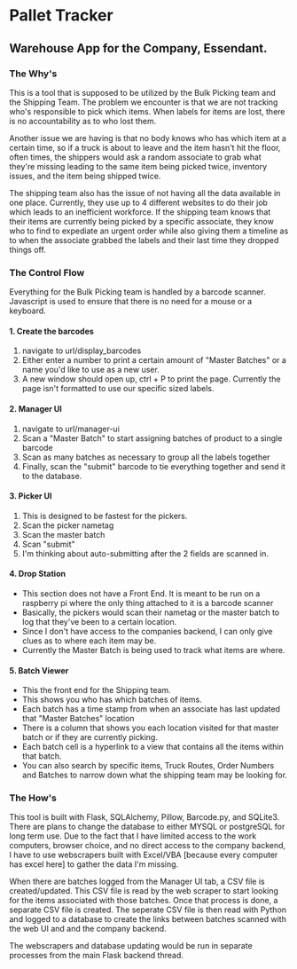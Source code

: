 # Pallet Tracker
## Warehouse App for the Company, Essendant.


### The Why's
This is a tool that is supposed to be utilized by the Bulk Picking team and the Shipping Team.
The problem we encounter is that we are not tracking who's responsible to pick which items. When labels for items are lost, there is no accountability as to who lost them.

Another issue we are having is that no body knows who has which item at a certain time, so if a truck is about to leave and the item hasn't hit the floor, often times, the shippers would ask a random associate to grab what they're missing leading to the same item being picked twice, inventory issues, and the item being shipped twice.
  
The shipping team also has the issue of not having all the data available in one place. Currently, they use up to 4 different websites to do their job which leads to an inefficient workforce. If the shipping team knows that their items are currently being picked by a specific associate, they know who to find to expediate an urgent order while also giving them a timeline as to when the associate grabbed the labels and their last time they dropped things off.

### The Control Flow
Everything for the Bulk Picking team is handled by a barcode scanner. Javascript is used to ensure that there is no need for a mouse or a keyboard.

#### 1. Create the barcodes
  1. navigate to url/display_barcodes
  2. Either enter a number to print a certain amount of "Master Batches" or a name you'd like to use as a new user.
  3. A new window should open up, ctrl + P to print the page. Currently the page isn't formatted to use our specific sized labels.
#### 2. Manager UI
  1. navigate to url/manager-ui
  2. Scan a "Master Batch" to start assigning batches of product to a single barcode
  3. Scan as many batches as necessary to group all the labels together
  4. Finally, scan the "submit" barcode to tie everything together and send it to the database. 
#### 3. Picker UI
  1. This is designed to be fastest for the pickers.
  2. Scan the picker nametag
  3. Scan the master batch
  4. Scan "submit"
  5. I'm thinking about auto-submitting after the 2 fields are scanned in.
#### 4. Drop Station
  * This section does not have a Front End. It is meant to be run on a raspberry pi where the only thing attached to it is a barcode scanner
  *  Basically, the pickers would scan their nametag or the master batch to log that they've been to a certain location. 
  * Since I don't have access to the companies backend, I can only give clues as to where each item may be. 
  * Currently the Master Batch is being used to track what items are where.
#### 5. Batch Viewer
  * This the front end for the Shipping team.
  * This shows you who has which batches of items.
  * Each batch has a time stamp from when an associate has last updated that "Master Batches" location
  * There is a column that shows you each location visited for that master batch or if they are currently picking.
  * Each batch cell is a hyperlink to a view that contains all the items within that batch.
  * You can also search by specific items, Truck Routes, Order Numbers and Batches to narrow down what the shipping team may be looking for.
  
  
  
### The How's
This tool is built with Flask, SQLAlchemy, Pillow, Barcode.py, and SQLite3. There are plans to change the database to either MYSQL or postgreSQL for long term use. Due to the fact that I have limited access to the work computers, browser choice, and no direct access to the company backend, I have to use webscrapers built with Excel/VBA [because every computer has excel here] to gather the data I'm missing.

When there are batches logged from the Manager UI tab, a CSV file is created/updated. This CSV file is read by the web scraper to start looking for the items associated with those batches. Once that process is done, a separate CSV file is created. The seperate CSV file is then read with Python and logged to a database to create the links between batches scanned with the web UI and and the company backend.

The webscrapers and database updating would be run in separate processes from the main Flask backend thread.
